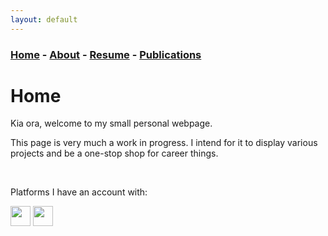 ```yaml
---
layout: default
---
```


### [Home](./index.md) - [About](./pages/about.md) - [Resume](./pages/resume.md) - [Publications](./pages/publications.md)

# Home

Kia ora, welcome to my small personal webpage.

This page is very much a work in progress. I intend for it to display various projects and be a one-stop shop for career things.


&nbsp;

Platforms I have an account with:

[<img src="../resources/icons/GitHub.png" height="32" width="32"/>](https://github.com/Graphight) 
[<img src="../resources/icons/LinkedIn.png" height="32" width="32"/>](https://www.linkedin.com/in/tom-marsh-3aa764154/) 

[//]: # ([<img src="../resources/icons/Itch.png" height="32" width="32"/>]&#40;https://graphight.itch.io/&#41; )
